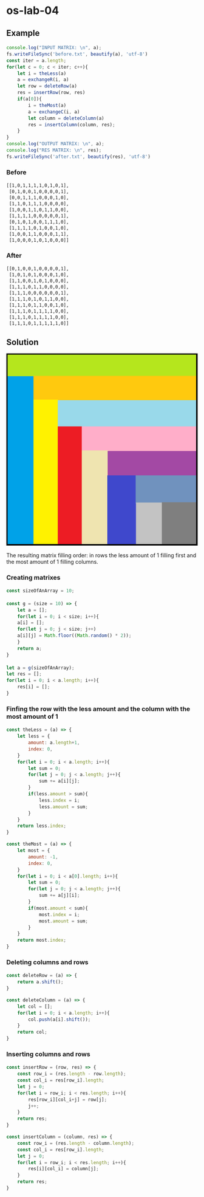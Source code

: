 # os-lab-04

## Example
```js
console.log("INPUT MATRIX: \n", a);
fs.writeFileSync('before.txt', beautify(a), 'utf-8')
const iter = a.length;
for(let c = 0; c < iter; c++){
    let i = theLess(a)
    a = exchangeR(i, a)
    let row = deleteRow(a)
    res = insertRow(row, res)
    if(a[0]){
        i = theMost(a)
        a = exchangeC(i, a)
        let column = deleteColumn(a)
        res = insertColumn(column, res);
    }
}
console.log("OUTPUT MATRIX: \n", a);
console.log("RES MATRIX: \n", res);
fs.writeFileSync('after.txt', beautify(res), 'utf-8')
```

### Before
```
[[1,0,1,1,1,1,0,1,0,1],
 [0,1,0,0,1,0,0,0,0,1],
 [0,0,1,1,1,0,0,0,1,0],
 [1,1,0,1,1,1,0,0,0,0],
 [1,0,0,1,1,0,1,1,0,0],
 [1,1,1,1,0,0,0,0,0,1],
 [0,1,0,1,0,0,1,1,1,0],
 [1,1,1,1,0,1,0,0,1,0],
 [1,0,0,1,1,0,0,0,1,1],
 [1,0,0,0,1,0,1,0,0,0]]
```

### After
```
[[0,1,0,0,1,0,0,0,0,1],
 [1,0,1,0,1,0,0,0,1,0],
 [1,1,0,0,1,0,1,0,0,0],
 [1,1,1,0,1,1,0,0,0,0],
 [1,1,1,0,0,0,0,0,0,1],
 [1,1,1,0,1,0,1,1,0,0],
 [1,1,1,0,1,1,0,0,1,0],
 [1,1,1,0,1,1,1,1,0,0],
 [1,1,1,0,1,1,1,1,0,0],
 [1,1,1,0,1,1,1,1,1,0]]
 ```


## Solution

![Resulting matrix algorithm:](https://github.com/kocetora/os-lab-04/blob/master/assets/md/res.png)

The resulting matrix filling order: in rows the less amount of 1 filling first and the most amount of 1 filling columns.

### Creating matrixes
```js
const sizeOfAnArray = 10;

const g = (size = 10) => {
    let a = [];
    for(let i = 0; i < size; i++){
    a[i] = [];
    for(let j = 0; j < size; j++)
    a[i][j] = Math.floor((Math.random() * 2));
    }
    return a;
}

let a = g(sizeOfAnArray);
let res = [];
for(let i = 0; i < a.length; i++){
    res[i] = [];
}
```

### Finfing the row with the less amount and the column with the most amount of 1
```js
const theLess = (a) => {
    let less = {
        amount: a.length+1,
        index: 0,
    }
    for(let i = 0; i < a.length; i++){
        let sum = 0;
        for(let j = 0; j < a.length; j++){
            sum += a[i][j];
        }
        if(less.amount > sum){
            less.index = i;
            less.amount = sum;
        }
    }
    return less.index;
}
```

```js
const theMost = (a) => {
    let most = {
        amount: -1,
        index: 0,
    }
    for(let i = 0; i < a[0].length; i++){
        let sum = 0;
        for(let j = 0; j < a.length; j++){
            sum += a[j][i];
        }
        if(most.amount < sum){
            most.index = i;
            most.amount = sum;
        }
    }
    return most.index;
}
```

### Deleting columns and rows
```js
const deleteRow = (a) => {
    return a.shift();
}
```

```js
const deleteColumn = (a) => {
    let col = [];
    for(let i = 0; i < a.length; i++){
        col.push(a[i].shift());
    }
    return col;
}
```

### Inserting columns and rows
```js
const insertRow = (row, res) => {
    const row_i = (res.length - row.length);
    const col_i = res[row_i].length;
    let j = 0;
    for(let i = row_i; i < res.length; i++){
        res[row_i][col_i+j] = row[j];
        j++;
    }
    return res;
}
```

```js
const insertColumn = (column, res) => {
    const row_i = (res.length - column.length);
    const col_i = res[row_i].length;
    let j = 0;
    for(let i = row_i; i < res.length; i++){
        res[i][col_i] = column[j];
    }
    return res;
}
```
